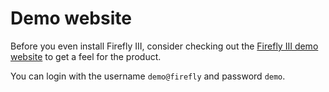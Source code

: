 # Demo website

Before you even install Firefly III, consider checking out the [Firefly III demo website](https://demo.firefly-iii.org/) to get a feel for the product.

You can login with the username `demo@firefly` and password `demo`.

